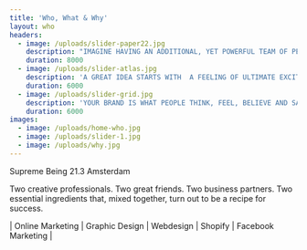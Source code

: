 ```yaml
---
title: 'Who, What & Why'
layout: who
headers:
  - image: /uploads/slider-paper22.jpg
    description: "IMAGINE HAVING AN ADDITIONAL, YET POWERFUL TEAM OF PEOPLE. PEOPLE WHO RECOGNIZE THE TRUE VALUE OF YOUR BUSINESS AND KNOW HOW TO USE THE RIGHT PLATFORMS TO STRENGHTEN YOUR BRAND’S WELL-CRAFTED IDENTITY. \n\nNOW IMAGINE THESE PEOPLE POSSESSING THE SAME COURAGE, THE SAME LEVEL OF ENGAGEMENT AND THE SAME  SPARK OF MADNESS THAT YOU STARTED YOUR COMPANY WITH. \n\nAT YOUR SERVICE."
    duration: 8000
  - image: /uploads/slider-atlas.jpg
    description: 'A GREAT IDEA STARTS WITH  A FEELING OF ULTIMATE EXCITEMENT, BOLDNESS AND ENERGY – LET’S START THIS F*CKING COMPANY! WE GET THIS LIKE : IT’S WHAT LED US TO START OURS. WE’VE HARNESSED THIS ENERGY TO GUIDE YOUR IDEAS AND GET YOU A MARKETING STRATEGY THAT ROCKS.'
    duration: 6000
  - image: /uploads/slider-grid.jpg
    description: 'YOUR BRAND IS WHAT PEOPLE THINK, FEEL, BELIEVE AND SAY. IT IS THE SUM OF ALL EXPERIENCES AND IMPRESSIONS THE CROWD ASSOCIATES WITH YOUR COMPANY. WE WILL HELP YOU BUILD AND SHAPE THE PERFECT EXPERIENCE FOR PEOPLE ENGAGING WITH YOUR BRAND. FASCINATE YOUR AUDIENCE, LET THE BRAND SPEAK FOR ITSELF.'
    duration: 6000
images:
  - image: /uploads/home-who.jpg
  - image: /uploads/slider-1.jpg
  - image: /uploads/why.jpg
---
```



Supreme Being 21.3 Amsterdam

Two creative professionals. Two great friends. Two business partners. Two essential ingredients that, mixed together, turn out to be a recipe for success.

| Online Marketing       | Graphic Design       | Webdesign       | Shopify       | Facebook Marketing |